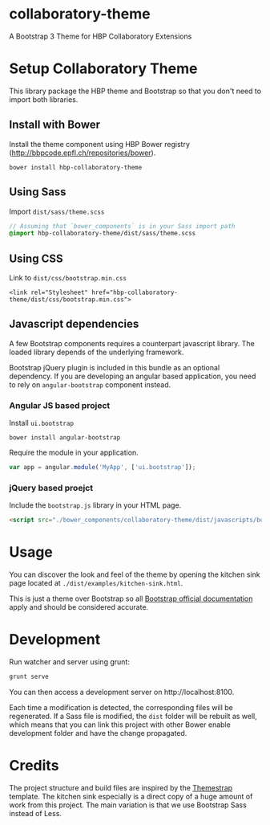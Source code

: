 # collaboratory-theme

A Bootstrap 3 Theme for HBP Collaboratory Extensions

# Setup Collaboratory Theme

This library package the HBP theme and Bootstrap so that you don't need to
import both libraries.

## Install with Bower

Install the theme component using HBP Bower registry (http://bbpcode.epfl.ch/repositories/bower).

```
bower install hbp-collaboratory-theme
```

## Using Sass

Import `dist/sass/theme.scss`

```scss
// Assuming that `bower_components` is in your Sass import path
@import hbp-collaboratory-theme/dist/sass/theme.scss
```

## Using CSS

Link to `dist/css/bootstrap.min.css`

```
<link rel="Stylesheet" href="hbp-collaboratory-theme/dist/css/bootstrap.min.css">
```

## Javascript dependencies

A few Bootstrap components requires a counterpart javascript library. The loaded
library depends of the underlying framework.

Bootstrap jQuery plugin is included in this bundle as an optional dependency.
If you are developing an angular based application, you need to rely on
`angular-bootstrap` component instead.

### Angular JS based project

Install `ui.bootstrap`

```
bower install angular-bootstrap
```

Require the module in your application.

```js
var app = angular.module('MyApp', ['ui.bootstrap']);
```

### jQuery based proejct

Include the `bootstrap.js` library in your HTML page.

```html
<script src="./bower_components/collaboratory-theme/dist/javascripts/bootstrap.min.js">
```

# Usage

You can discover the look and feel of the theme by opening the kitchen sink page located at `./dist/examples/kitchen-sink.html`.

This is just a theme over Bootstrap so all  [Bootstrap official documentation](http://getbootstrap.com/) apply and should be considered accurate.



# Development

Run watcher and server using grunt:

```bash
grunt serve
```

You can then access a development server on http://localhost:8100.

Each time a modification is detected, the corresponding files will be
regenerated. If a Sass file is modified, the `dist` folder will be rebuilt
as well, which means that you can link this project with other Bower enable
development folder and have the change propagated.

# Credits

The project structure and build files are inspired by the [Themestrap] template.
The kitchen sink especially is a direct copy of a huge amount of work from this
project.
The main variation is that we use Bootstrap Sass instead of Less.

[Themestrap]: http://code.divshot.com/themestrap/
